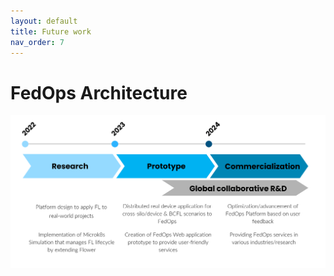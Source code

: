 ```yaml
---
layout: default
title: Future work
nav_order: 7
---
```


# **FedOps Architecture**

![futuer work](./img/Future_Work.PNG)